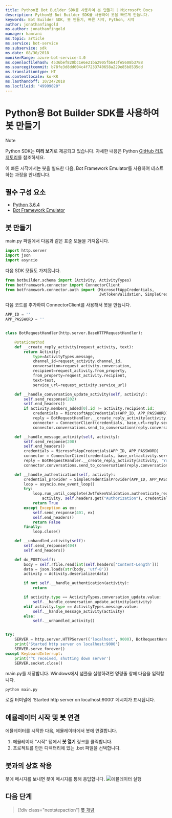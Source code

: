 ```yaml
---
title: Python용 Bot Builder SDK를 사용하여 봇 만들기 | Microsoft Docs
description: Python용 Bot Builder SDK를 사용하여 봇을 빠르게 만듭니다.
keywords: Bot Builder SDK, 봇 만들기, 빠른 시작, Python, 시작
author: jonathanfingold
ms.author: jonathanfingold
manager: kamrani
ms.topic: article
ms.service: bot-service
ms.subservice: sdk
ms.date: 08/30/2018
monikerRange: azure-bot-service-4.0
ms.openlocfilehash: 4536bef820bc1e6e21ba2905fb643fe5608b3788
ms.sourcegitcommit: b78fe3d8dd604c4f7233740658a229e85b8535dd
ms.translationtype: HT
ms.contentlocale: ko-KR
ms.lasthandoff: 10/24/2018
ms.locfileid: "49999020"
---
```

# <a name="create-a-bot-with-the-bot-builder-sdk-for-python"></a>Python용 Bot Builder SDK를 사용하여 봇 만들기

>[!NOTE] 
> Python SDK는 **미리 보기**로 제공되고 있습니다. 자세한 내용은 Python [GitHub 리포지토리](https://github.com/Microsoft/botbuilder-python)를 참조하세요. 

이 빠른 시작에서는 봇을 빌드한 다음, Bot Framework Emulator를 사용하여 테스트하는 과정을 안내합니다. 

## <a name="pre-requisite"></a>필수 구성 요소
- [Python 3.6.4](https://www.python.org/downloads/) 
- [Bot Framework Emulator](https://github.com/Microsoft/BotFramework-Emulator/releases)

## <a name="create-a-bot"></a>봇 만들기
main.py 파일에서 다음과 같은 표준 모듈을 가져옵니다.

```python
import http.server
import json
import asyncio
```

다음 SDK 모듈도 가져옵니다.
```python
from botbuilder.schema import (Activity, ActivityTypes)
from botframework.connector import ConnectorClient
from botframework.connector.auth import (MicrosoftAppCredentials,
                                         JwtTokenValidation, SimpleCredentialProvider)
```
다음 코드를 추가하여 ConnectorClient를 사용해서 봇을 만듭니다.
```python
APP_ID = ''
APP_PASSWORD = ''


class BotRequestHandler(http.server.BaseHTTPRequestHandler):

    @staticmethod
    def __create_reply_activity(request_activity, text):
        return Activity(
            type=ActivityTypes.message,
            channel_id=request_activity.channel_id,
            conversation=request_activity.conversation,
            recipient=request_activity.from_property,
            from_property=request_activity.recipient,
            text=text,
            service_url=request_activity.service_url)

    def __handle_conversation_update_activity(self, activity):
        self.send_response(202)
        self.end_headers()
        if activity.members_added[0].id != activity.recipient.id:
            credentials = MicrosoftAppCredentials(APP_ID, APP_PASSWORD)
            reply = BotRequestHandler.__create_reply_activity(activity, 'Hello and welcome to the echo bot!')
            connector = ConnectorClient(credentials, base_url=reply.service_url)
            connector.conversations.send_to_conversation(reply.conversation.id, reply)

    def __handle_message_activity(self, activity):
        self.send_response(200)
        self.end_headers()
        credentials = MicrosoftAppCredentials(APP_ID, APP_PASSWORD)
        connector = ConnectorClient(credentials, base_url=activity.service_url)
        reply = BotRequestHandler.__create_reply_activity(activity, 'You said: %s' % activity.text)
        connector.conversations.send_to_conversation(reply.conversation.id, reply)

    def __handle_authentication(self, activity):
        credential_provider = SimpleCredentialProvider(APP_ID, APP_PASSWORD)
        loop = asyncio.new_event_loop()
        try:
            loop.run_until_complete(JwtTokenValidation.authenticate_request(
                activity, self.headers.get("Authorization"), credential_provider))
            return True
        except Exception as ex:
            self.send_response(401, ex)
            self.end_headers()
            return False
        finally:
            loop.close()

    def __unhandled_activity(self):
        self.send_response(404)
        self.end_headers()

    def do_POST(self):
        body = self.rfile.read(int(self.headers['Content-Length']))
        data = json.loads(str(body, 'utf-8'))
        activity = Activity.deserialize(data)

        if not self.__handle_authentication(activity):
            return

        if activity.type == ActivityTypes.conversation_update.value:
            self.__handle_conversation_update_activity(activity)
        elif activity.type == ActivityTypes.message.value:
            self.__handle_message_activity(activity)
        else:
            self.__unhandled_activity()


try:
    SERVER = http.server.HTTPServer(('localhost', 9000), BotRequestHandler)
    print('Started http server on localhost:9000')
    SERVER.serve_forever()
except KeyboardInterrupt:
    print('^C received, shutting down server')
    SERVER.socket.close()
```


main.py를 저장합니다. Windows에서 샘플을 실행하려면 명령줄 창에 다음을 입력합니다.
```
python main.py
```
로컬 터미널에 ‘Started http server on localhost:9000’ 메시지가 표시됩니다.

## <a name="start-the-emulator-and-connect-your-bot"></a>에뮬레이터 시작 및 봇 연결

에뮬레이터를 시작한 다음, 에뮬레이터에서 봇에 연결합니다.

1. 에뮬레이터 "시작" 탭에서 **봇 열기** 링크를 클릭합니다. 
2. 프로젝트를 만든 디렉터리에 있는 .bot 파일을 선택합니다.

## <a name="interact-with-your-bot"></a>봇과의 상호 작용

봇에 메시지를 보내면 봇이 메시지를 통해 응답합니다.
![에뮬레이터 실행](../media/emulator-v4/emulator-running.png)


## <a name="next-steps"></a>다음 단계

> [!div class="nextstepaction"]
> [봇 개념](../v4sdk/bot-builder-basics.md)
